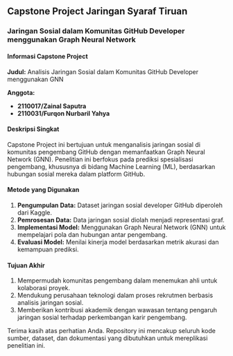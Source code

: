 ## Capstone Project Jaringan Syaraf Tiruan

### Jaringan Sosial dalam Komunitas GitHub Developer menggunakan Graph Neural Network

#### **Informasi Capstone Project**

**Judul:**
Analisis Jaringan Sosial dalam Komunitas GitHub Developer menggunakan GNN

**Anggota:**
- **2110017/Zainal Saputra**
- **2110031/Furqon Nurbaril Yahya**

#### **Deskripsi Singkat**
Capstone Project ini bertujuan untuk menganalisis jaringan sosial di komunitas pengembang GitHub dengan memanfaatkan Graph Neural Network (GNN). Penelitian ini berfokus pada prediksi spesialisasi pengembang, khususnya di bidang Machine Learning (ML), berdasarkan hubungan sosial mereka dalam platform GitHub.

#### **Metode yang Digunakan**
1. **Pengumpulan Data:** Dataset jaringan sosial developer GitHub diperoleh dari Kaggle.
2. **Pemrosesan Data:** Data jaringan sosial diolah menjadi representasi graf.
3. **Implementasi Model:** Menggunakan Graph Neural Network (GNN) untuk mempelajari pola dan hubungan antar pengembang.
4. **Evaluasi Model:** Menilai kinerja model berdasarkan metrik akurasi dan kemampuan prediksi.

#### **Tujuan Akhir**
1. Mempermudah komunitas pengembang dalam menemukan ahli untuk kolaborasi proyek.
2. Mendukung perusahaan teknologi dalam proses rekrutmen berbasis analisis jaringan sosial.
3. Memberikan kontribusi akademik dengan wawasan tentang pengaruh jaringan sosial terhadap perkembangan karir pengembang.

Terima kasih atas perhatian Anda. Repository ini mencakup seluruh kode sumber, dataset, dan dokumentasi yang dibutuhkan untuk mereplikasi penelitian ini.

